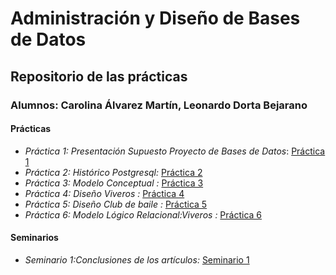 # Administración y Diseño de Bases de Datos
## Repositorio de las prácticas
### Alumnos: Carolina Álvarez Martín, Leonardo Dorta Bejarano
#### Prácticas
* *Práctica 1: Presentación Supuesto Proyecto de Bases de Datos*: [Práctica 1](https://github.com/alu0100944723/ADBD/blob/master/Pr%C3%A1ctica1/Documento%20de%20recopilaci%C3%B3n%20de%20requisitos.md)
* *Práctica 2: Histórico Postgresql:* [Práctica 2](https://github.com/alu0100944723/ADBD/blob/master/Pr%C3%A1ctica2/Hist%C3%B3rico%20Postgresql.md)
* *Práctica 3: Modelo Conceptual :* [Práctica 3](https://github.com/alu0100944723/ADBD/tree/master/Pr%C3%A1ctica%203)
* *Práctica 4: Diseño Viveros :* [Práctica 4](https://github.com/alu0100944723/ADBD/tree/master/Pr%C3%A1ctica%204)
* *Práctica 5: Diseño Club de baile :* [Práctica 5](https://github.com/alu0100944723/ADBD/tree/master/Pr%C3%A1ctica5)
* *Práctica 6: Modelo Lógico Relacional:Viveros :* [Práctica 6](https://github.com/alu0100944723/ADBD/tree/master/Pr%C3%A1ctica6)
#### Seminarios
* *Seminario 1:Conclusiones de los artículos:*  [Seminario 1](https://view.genial.ly/5d9499ee50b5040f6eda7e74/vertical-infographic-genially-sin-titulo)
